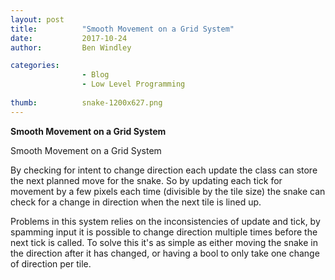 ```yaml
---
layout: post
title:          "Smooth Movement on a Grid System"
date:           2017-10-24
author:         Ben Windley

categories: 
                - Blog
                - Low Level Programming
                
thumb:          snake-1200x627.png
---
```


<b>Smooth Movement on a Grid System</b>  <!--more-->

<p>Smooth Movement on a Grid System</p>

<p>By checking for intent to change direction each update the class can store the next planned move for the snake. So by updating each tick for movement by a few pixels each time (divisible by the tile size) the snake can check for a change in direction when the next tile is lined up.</p>
<p>Problems in this system relies on the inconsistencies of update and tick, by spamming input it is possible to change direction multiple times before the next tick is called. To solve this it's as simple as either moving the snake in the direction after it has changed, or having a bool to only take one change of direction per tile.</p>
